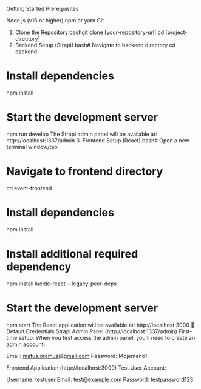 Getting Started
Prerequisites

Node.js (v16 or higher)
npm or yarn
Git

1. Clone the Repository
bashgit clone [your-repository-url]
cd [project-directory]
2. Backend Setup (Strapi)
bash# Navigate to backend directory
cd backend

# Install dependencies
npm install

# Start the development server
npm run develop
The Strapi admin panel will be available at: http://localhost:1337/admin
3. Frontend Setup (React)
bash# Open a new terminal window/tab
# Navigate to frontend directory
cd event-frontend

# Install dependencies
npm install

# Install additional required dependency
npm install lucide-react --legacy-peer-deps

# Start the development server
npm start
The React application will be available at: http://localhost:3000
🔑 Default Credentials
Strapi Admin Panel (http://localhost:1337/admin)
First-time setup: When you first access the admin panel, you'll need to create an admin account:

Email: matus.oremus@gmail.com
Password: Mojemeno1


Frontend Application (http://localhost:3000)
Test User Account:

Username: testuser
Email: test@example.com
Password: testpassword123
